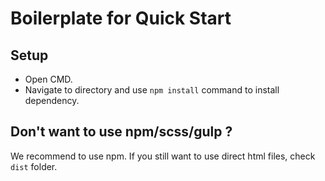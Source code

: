 # Boilerplate for Quick Start

## Setup

- Open CMD.
- Navigate to directory and use `npm install` command to install dependency.


## Don't want to use npm/scss/gulp ?

We recommend to use npm. If you still want to use direct html files, check `dist` folder.
